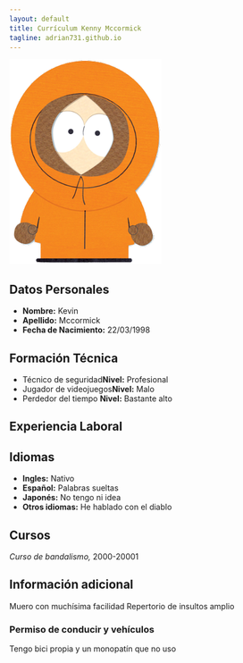```yaml
---
layout: default
title: Currículum Kenny Mccormick 
tagline: adrian731.github.io
---
```

![Kenny](images/Kenny2.png)<br>

## **Datos Personales**
* **Nombre:** Kevin 
* **Apellido:** Mccormick
* **Fecha de Nacimiento:** 22/03/1998 

## **Formación Técnica**
* Técnico de seguridad**Nivel:** Profesional
* Jugador de videojuegos**Nivel:** Malo
* Perdedor del tiempo **Nivel:** Bastante alto 

## **Experiencia Laboral**


## **Idiomas**
* **Ingles:** Nativo
* **Español:** Palabras sueltas
* **Japonés:** No tengo ni idea
* **Otros idiomas:** He hablado con el diablo
 

## **Cursos**
*Curso de bandalismo,* 2000-20001


## **Información adicional**
Muero con muchísima facilidad
Repertorio de insultos amplio


### Permiso de conducir y vehículos
Tengo bici propia y un monopatín que no uso

